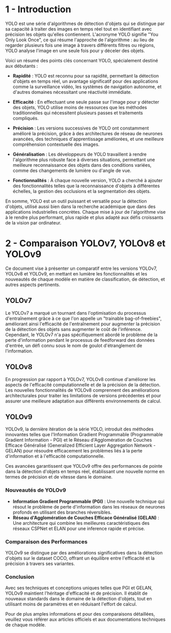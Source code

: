 # 1 - Introduction
YOLO est une série d'algorithmes de détection d'objets qui se distingue par sa capacité à traiter des images en temps réel tout en identifiant avec précision les objets qu'elles contiennent. L'acronyme YOLO signifie "You Only Look Once", ce qui résume l'approche de l'algorithme : au lieu de regarder plusieurs fois une image à travers différents filtres ou régions, YOLO analyse l'image en une seule fois pour y déceler des objets.

Voici un résumé des points clés concernant YOLO, spécialement destiné aux débutants :

- **Rapidité** : YOLO est reconnu pour sa rapidité, permettant la détection d'objets en temps réel, un avantage significatif pour des applications comme la surveillance vidéo, les systèmes de navigation autonome, et d'autres domaines nécessitant une réactivité immédiate.
  
- **Efficacité** : En effectuant une seule passe sur l'image pour y détecter des objets, YOLO utilise moins de ressources que les méthodes traditionnelles qui nécessitent plusieurs passes et traitements compliqués.
  
- **Précision** : Les versions successives de YOLO ont constamment amélioré la précision, grâce à des architectures de réseau de neurones avancées, des techniques d'apprentissage améliorées, et une meilleure compréhension contextuelle des images.
  
- **Généralisation** : Les développeurs de YOLO travaillent à rendre l'algorithme plus robuste face à diverses situations, permettant une meilleure reconnaissance des objets dans des conditions variées, comme des changements de lumière ou d'angle de vue.

- **Fonctionnalités** : À chaque nouvelle version, YOLO a cherché à ajouter des fonctionnalités telles que la reconnaissance d'objets à différentes échelles, la gestion des occlusions et la segmentation des objets.

En somme, YOLO est un outil puissant et versatile pour la détection d'objets, utilisé aussi bien dans la recherche académique que dans des applications industrielles concrètes. Chaque mise à jour de l'algorithme vise à le rendre plus performant, plus rapide et plus adapté aux défis croissants de la vision par ordinateur.

# 2 - Comparaison YOLOv7, YOLOv8 et YOLOv9

Ce document vise à présenter un comparatif entre les versions YOLOv7, YOLOv8 et YOLOv9, en mettant en lumière les fonctionnalités et les nouveautés de chaque modèle en matière de classification, de détection, et autres aspects pertinents.

## YOLOv7

Le YOLOv7 a marqué un tournant dans l'optimisation du processus d'entraînement grâce à ce que l'on appelle un "trainable bag-of-freebies", améliorant ainsi l'efficacité de l'entraînement pour augmenter la précision de la détection des objets sans augmenter le coût de l'inférence. Cependant, le YOLOv7 n'a pas spécifiquement abordé le problème de la perte d'information pendant le processus de feedforward des données d'entrée, un défi connu sous le nom de goulot d'étranglement de l'information.

## YOLOv8

En progression par rapport à YOLOv7, YOLOv8 continue d'améliorer les aspects de l'efficacité computationnelle et de la précision de la détection. Les nouvelles fonctionnalités de YOLOv8 comprennent des améliorations architecturales pour traiter les limitations de versions précédentes et pour assurer une meilleure adaptation aux différents environnements de calcul.

## YOLOv9

YOLOv9, la dernière itération de la série YOLO, introduit des méthodes innovantes telles que l'Information Gradient Programmable (Programmable Gradient Information - PGI) et le Réseau d'Agglomération de Couches Efficace Généralisé (Generalized Efficient Layer Aggregation Network - GELAN) pour résoudre efficacement les problèmes liés à la perte d'information et à l'efficacité computationnelle.

Ces avancées garantissent que YOLOv9 offre des performances de pointe dans la détection d'objets en temps réel, établissant une nouvelle norme en termes de précision et de vitesse dans le domaine.

### Nouveautés de YOLOv9

- **Information Gradient Programmable (PGI)** : Une nouvelle technique qui résout le problème de perte d'information dans les réseaux de neurones profonds en utilisant des branches réversibles.
- **Réseau d'Agglomération de Couches Efficace Généralisé (GELAN)** : Une architecture qui combine les meilleures caractéristiques des réseaux CSPNet et ELAN pour une inference rapide et précise.

### Comparaison des Performances

YOLOv9 se distingue par des améliorations significatives dans la détection d'objets sur le dataset COCO, offrant un équilibre entre l'efficacité et la précision à travers ses variantes.

### Conclusion

Avec ses techniques et conceptions uniques telles que PGI et GELAN, YOLOv9 maintient l'héritage d'efficacité et de précision. Il établit de nouveaux standards dans le domaine de la détection d'objets, tout en utilisant moins de paramètres et en réduisant l'effort de calcul.

Pour de plus amples informations et pour des comparaisons détaillées, veuillez vous référer aux articles officiels et aux documentations techniques de chaque modèle.

